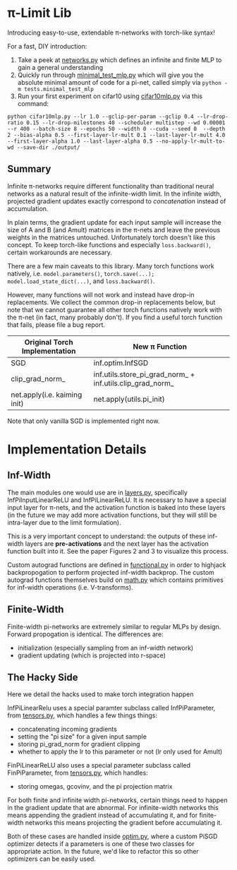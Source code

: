 # π-Limit Lib

Introducing easy-to-use, extendable π-networks with torch-like syntax!

For a fast, DIY introduction:

1. Take a peek at [networks.py](examples/networks.py) which defines an infinite and finite MLP to gain a general understanding
2. Quickly run through [minimal_test_mlp.py](tests/minimal_test_mlp.py) which will give you the absolute minimal amount of code for a pi-net, called simply via ```python -m tests.minimal_test_mlp```
3. Run your first experiment on cifar10 using [cifar10mlp.py](cifar10mlp.py) via this command:
```
python cifar10mlp.py --lr 1.0 --gclip-per-param --gclip 0.4 --lr-drop-ratio 0.15 --lr-drop-milestones 40 --scheduler multistep --wd 0.00001 --r 400 --batch-size 8 --epochs 50 --width 0 --cuda --seed 0  --depth 2 --bias-alpha 0.5 --first-layer-lr-mult 0.1 --last-layer-lr-mult 4.0 --first-layer-alpha 1.0 --last-layer-alpha 0.5 --no-apply-lr-mult-to-wd --save-dir ./output/
```

## Summary

Infinite π-networks require different functionality than traditional neural networks as a natural result of the infinite-width limit. In the infinite width, projected gradient updates exactly correspond to *concatenation* instead of accumulation.

In plain terms, the gradient update for each input sample will increase the size of A and B (and Amult) matrices in the π-nets and leave the previous weights in the matrices untouched. Unfortunately torch doesn't like this concept. To keep torch-like functions and especially ```loss.backward()```, certain workarounds are necessary.

There are a few main caveats to this library. Many torch functions work natively, i.e. ```model.parameters()```, ```torch.save(...); model.load_state_dict(...)```, and ```loss.backward()```.

However, many functions will not work and instead have drop-in replacements. We collect the common drop-in replacements below, but note that we cannot guarantee all other torch functions natively work with the π-net (in fact, many probably don't). If you find a useful torch function that fails, please file a bug report.


| Original Torch Implementation |   New π Function |
| ------------- |---------  |
| SGD |  inf.optim.InfSGD | 
| clip_grad_norm_ |  inf.utils.store_pi_grad_norm_ + inf.utils.clip_grad_norm_|
| net.apply(i.e. kaiming init) |  net.apply(utils.pi_init)|


Note that only vanilla SGD is implemented right now.


# Implementation Details

## Inf-Width
The main modules one would use are in [layers.py](inf/layers.py), specifically InfPiInputLinearReLU and InfPiLinearReLU. It is necessary to have a special input layer for π-nets, and the activation function is baked into these layers (in the future we may add more activation functions, but they will still be intra-layer due to the limit formulation).

This is a very important concept to understand: the outputs of these inf-width layers are **pre-activations** and the next layer has the activation function built into it. See the paper Figures 2 and 3 to visualize this process.

Custom autograd functions are defined in [functional.py](inf/functional.py) in order to highjack backpropogation to perform projected inf-width backprop. The custom autograd functions themselves build on [math.py](inf/math.py) which contains primitives for inf-width operations (i.e. V-transforms).

## Finite-Width

Finite-width pi-networks are extremely similar to regular MLPs by design. Forward propogation is identical. The differences are:

- initialization (especially sampling from an inf-width network)
- gradient updating (which is projected into r-space)

## The Hacky Side

Here we detail the hacks used to make torch integration happen


InfPiLinearRelu uses a special paramter subclass called InfPiParameter, from [tensors.py](inf/tensors.py), which handles a few things things:
- concatenating incoming gradients
- setting the "pi size" for a given input sample
- storing pi_grad_norm for gradient clipping
- whether to apply the lr to this parameter or not (lr only used for Amult)

FinPiLinearReLU also uses a special parameter subclass called FinPiParameter, from [tensors.py](inf/tensors.py), which handles:
- storing omegas, gcovinv, and the pi projection matrix


For both finite and infinite width pi-networks, certain things need to happen in the gradient update that are abnormal. For infinite-width networks this means appending the gradient instead of accumulating it, and for finite-width networks this means projecting the gradient before accumulating it.

Both of these cases are handled inside [optim.py](inf/optim.py), where a custom PiSGD optimizer detects if a parameters is one of these two classes for appropriate action. In the future, we'd like to refactor this so other optimizers can be easily used.
